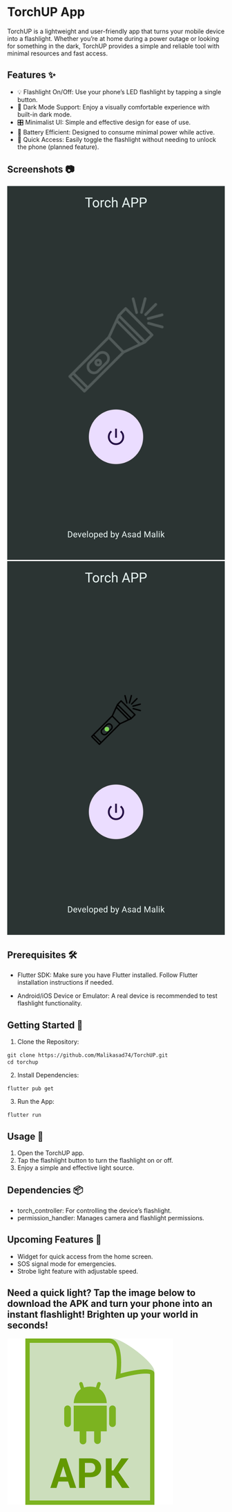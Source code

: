 
# TorchUP App

TorchUP is a lightweight and user-friendly app that turns your mobile device into a flashlight. Whether you’re at home during a power outage or looking for something in the dark, TorchUP provides a simple and reliable tool with minimal resources and fast access.




## Features ✨

* 💡 Flashlight On/Off: Use your phone’s LED flashlight by tapping a single button.
* 🎨 Dark Mode Support: Enjoy a visually comfortable experience with built-in dark mode.
* 🎛️ Minimalist UI: Simple and effective design for ease of use.
* 🔋 Battery Efficient: Designed to consume minimal power while active.
* 📲 Quick Access: Easily toggle the flashlight without needing to unlock the phone (planned feature).
## Screenshots 📷
<img src="Screenshots/20240926194150.jpg">
<img src="Screenshots/20240926194159.jpg">

## Prerequisites 🛠️

* Flutter SDK: Make sure you have Flutter installed. Follow Flutter installation instructions if needed.

* Android/iOS Device or Emulator: A real device is recommended to test flashlight functionality.
## Getting Started 🚀

1. Clone the Repository:

```
git clone https://github.com/Malikasad74/TorchUP.git
cd torchup

```

2. Install Dependencies:

```
flutter pub get

```

3. Run the App:

```
flutter run

```

## Usage 📖

1. Open the TorchUP app.
2. Tap the flashlight button to turn the flashlight on or off.
3. Enjoy a simple and effective light source.
## Dependencies 📦

* torch_controller: For controlling the device’s flashlight.
* permission_handler: Manages camera and flashlight permissions.
## Upcoming Features 🔮

 * Widget for quick access from the home screen.
 * SOS signal mode for emergencies.
 * Strobe light feature with adjustable speed.

## Need a quick light? Tap the image below to download the APK and turn your phone into an instant flashlight! Brighten up your world in seconds!

<a href="Torch APP.apk">
    <img src="assets/apklogo.png" alt="Download Torch App">
</a>
